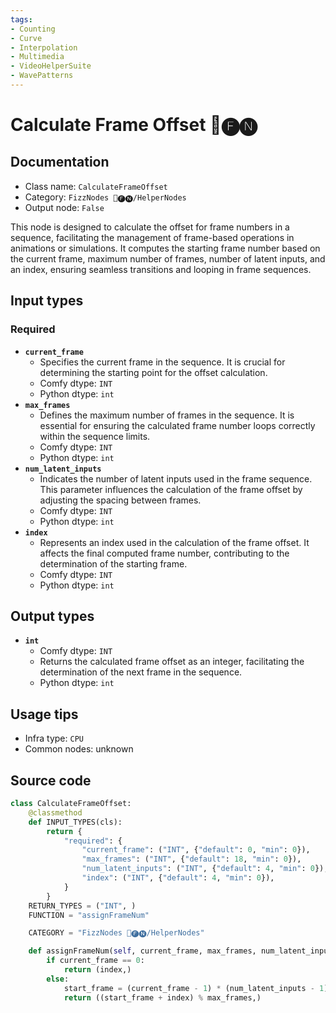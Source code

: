 ```yaml
---
tags:
- Counting
- Curve
- Interpolation
- Multimedia
- VideoHelperSuite
- WavePatterns
---
```


# Calculate Frame Offset 📅🅕🅝
## Documentation
- Class name: `CalculateFrameOffset`
- Category: `FizzNodes 📅🅕🅝/HelperNodes`
- Output node: `False`

This node is designed to calculate the offset for frame numbers in a sequence, facilitating the management of frame-based operations in animations or simulations. It computes the starting frame number based on the current frame, maximum number of frames, number of latent inputs, and an index, ensuring seamless transitions and looping in frame sequences.
## Input types
### Required
- **`current_frame`**
    - Specifies the current frame in the sequence. It is crucial for determining the starting point for the offset calculation.
    - Comfy dtype: `INT`
    - Python dtype: `int`
- **`max_frames`**
    - Defines the maximum number of frames in the sequence. It is essential for ensuring the calculated frame number loops correctly within the sequence limits.
    - Comfy dtype: `INT`
    - Python dtype: `int`
- **`num_latent_inputs`**
    - Indicates the number of latent inputs used in the frame sequence. This parameter influences the calculation of the frame offset by adjusting the spacing between frames.
    - Comfy dtype: `INT`
    - Python dtype: `int`
- **`index`**
    - Represents an index used in the calculation of the frame offset. It affects the final computed frame number, contributing to the determination of the starting frame.
    - Comfy dtype: `INT`
    - Python dtype: `int`
## Output types
- **`int`**
    - Comfy dtype: `INT`
    - Returns the calculated frame offset as an integer, facilitating the determination of the next frame in the sequence.
    - Python dtype: `int`
## Usage tips
- Infra type: `CPU`
- Common nodes: unknown


## Source code
```python
class CalculateFrameOffset:
    @classmethod
    def INPUT_TYPES(cls):
        return {
            "required": {
                "current_frame": ("INT", {"default": 0, "min": 0}),
                "max_frames": ("INT", {"default": 18, "min": 0}),
                "num_latent_inputs": ("INT", {"default": 4, "min": 0}),
                "index": ("INT", {"default": 4, "min": 0}),
            }
        }
    RETURN_TYPES = ("INT", )
    FUNCTION = "assignFrameNum"

    CATEGORY = "FizzNodes 📅🅕🅝/HelperNodes"

    def assignFrameNum(self, current_frame, max_frames, num_latent_inputs, index):
        if current_frame == 0:
            return (index,)
        else:
            start_frame = (current_frame - 1) * (num_latent_inputs - 1) + (num_latent_inputs-1)
            return ((start_frame + index) % max_frames,)

```
